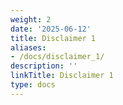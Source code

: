 ```yaml
---
weight: 2
date: '2025-06-12'
title: Disclaimer 1
aliases:
- /docs/disclaimer_1/
description: ''
linkTitle: Disclaimer 1
type: docs
---
```


